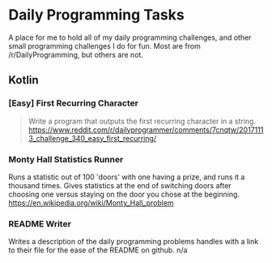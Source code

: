 # Daily Programming Tasks
A place for me to hold all of my daily programming challenges, and other small programming challenges I do for fun. Most are from /r/DailyProgramming, but others are not.

## Kotlin
### [Easy] First Recurring Character
> Write a program that outputs the first recurring character in a string.
https://www.reddit.com/r/dailyprogrammer/comments/7cnqtw/20171113_challenge_340_easy_first_recurring/

### Monty Hall Statistics Runner
Runs a statistic out of 100 'doors' with one having a prize, and runs it a thousand times. Gives statistics at the end of switching doors after choosing one versus staying on the door you chose at the beginning.
https://en.wikipedia.org/wiki/Monty_Hall_problem

### README Writer
Writes a description of the daily programming problems handles with a link to their file for the ease of the README on github.
n/a


